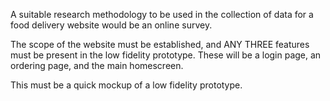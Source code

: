 A suitable research methodology to be used in the collection of data for a food delivery website would be an online survey. 

The scope of the website must be established, and ANY THREE features must be present in the low fidelity prototype. These will be a login page, an ordering page, and the main homescreen.

This must be a quick mockup of a low fidelity prototype.
